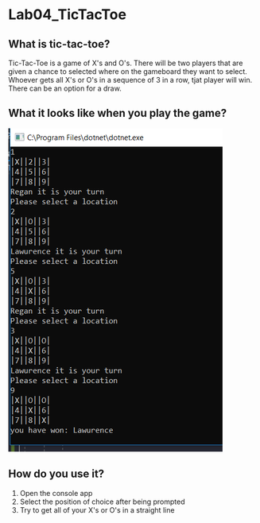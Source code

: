 # Lab04_TicTacToe


## What is tic-tac-toe?
Tic-Tac-Toe is a game of X's and O's. There will be two players that are given a chance to selected where on the gameboard they want to select. Whoever gets all X's or O's in a sequence of 3 in a row, tjat player will win. There can be an option for a draw.

## What it looks like when you play the game?
![DEMO](https://github.com/Bigrig72/Lab04_TicTacToe/blob/master/StarterCode/Lab04_TicTacToe/assets/tictactoe.PNG)

## How do you use it?
1. Open the console app
2. Select the position of choice after being prompted
3. Try to get all of your X's or O's in a straight line
